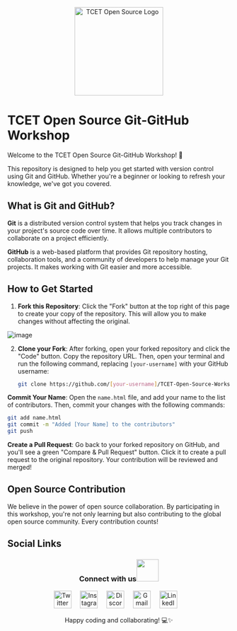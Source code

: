 <p align="center">
  <img src="https://github.com/tcet-opensource.png" alt="TCET Open Source Logo" width="200">
</p>

# TCET Open Source Git-GitHub Workshop

Welcome to the TCET Open Source Git-GitHub Workshop! 🚀

This repository is designed to help you get started with version control using Git and GitHub. Whether you're a beginner or looking to refresh your knowledge, we've got you covered.

## What is Git and GitHub?

**Git** is a distributed version control system that helps you track changes in your project's source code over time. It allows multiple contributors to collaborate on a project efficiently.

**GitHub** is a web-based platform that provides Git repository hosting, collaboration tools, and a community of developers to help manage your Git projects. It makes working with Git easier and more accessible.

## How to Get Started

1. **Fork this Repository**: Click the "Fork" button at the top right of this page to create your copy of the repository. This will allow you to make changes without affecting the original.

![image](https://github.com/Aisu2635/git-workshop/assets/104310687/d0dfcad9-4212-4021-8272-c2965d74c6cc)

2. **Clone your Fork**: After forking, open your forked repository and click the "Code" button. Copy the repository URL. Then, open your terminal and run the following command, replacing `[your-username]` with your GitHub username:

   ```bash
   git clone https://github.com/[your-username]/TCET-Open-Source-Workshop.git
   ```
**Commit Your Name**: Open the `name.html` file, and add your name to the list of contributors. Then, commit your changes with the following commands:
```bash
git add name.html
git commit -m "Added [Your Name] to the contributors"
git push
```
**Create a Pull Request**: Go back to your forked repository on GitHub, and you'll see a green "Compare & Pull Request" button. Click it to create a pull request to the original repository. Your contribution will be reviewed and merged!

## Open Source Contribution
We believe in the power of open source collaboration. By participating in this workshop, you're not only learning but also contributing to the global open source community. Every contribution counts!

## Social Links

<div align="center">
<h3> Connect with us<a href="https://gifyu.com/image/Zy2f"><img src="https://github.com/milaan9/milaan9/blob/main/Handshake.gif" width="50px"></a>
</h3> 
<p align="center">
    <a href="https://twitter.com/tcetopensource" target="_blank"><img alt="Twitter" width="40px" src="https://www.iconpacks.net/icons/2/free-twitter-logo-icon-2429-thumb.png"></a> &nbsp&nbsp&nbsp
    <a href="https://www.instagram.com/tcetopensource/" target="_blank"><img alt="Instagram" width="40px" src="https://cdn-icons-png.flaticon.com/512/1384/1384063.png"></a> &nbsp&nbsp&nbsp
    <a href="https://discord.gg/r7ZhAREg2M" target="_blank"><img alt="Discord" width="40px" src="https://cdn-icons-png.flaticon.com/512/5968/5968756.png"></a> &nbsp&nbsp&nbsp
    <a href="mailto:opensource@tcetmumbai.in" target="_blank"><img alt="Gmail" width="40px" src="https://cdn-icons-png.flaticon.com/512/5968/5968534.png"></a> &nbsp&nbsp&nbsp 
    <a href="https://www.linkedin.com/company/tcet-opensource/" target="_blank"><img alt="LinkedIn" width="40px" src="https://cdn-icons-png.flaticon.com/512/3536/3536505.png"></a> &nbsp&nbsp&nbsp
</p> 

Happy coding and collaborating! 💻✨
